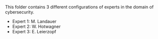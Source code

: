 This folder contains 3 different configurations of experts in the domain of cybersecurity.

- Expert 1: M. Landauer
- Expert 2: W. Hotwagner
- Expert 3: E. Leierzopf